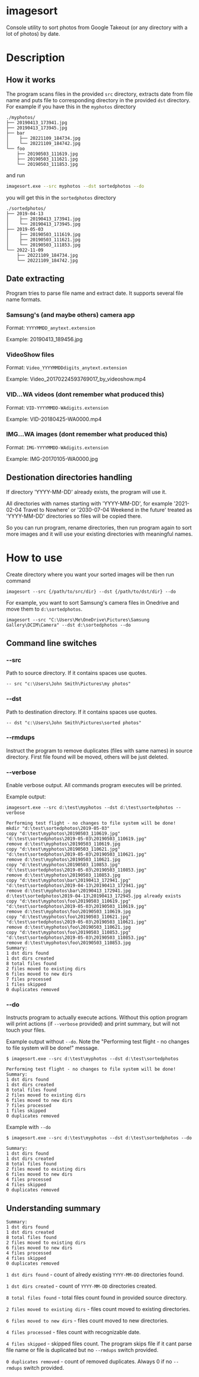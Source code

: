 # imagesort

Console utility to sort photos from Google Takeout (or any directory with a lot of photos) by date.

# Description

## How it works

The program scans files in the provided `src` directory, extracts date from file name and puts file to corresponding directory in the provided `dst` directory. For example if you have this in the `myphotos` directory 

```
./myphotos/
├── 20190413_173941.jpg
├── 20190413_173945.jpg
├── bar
│    ├── 20221109_184734.jpg
│    └── 20221109_184742.jpg
└── foo
    ├── 20190503_111619.jpg
    ├── 20190503_111621.jpg
    └── 20190503_111853.jpg
```

and run 

```bash
imagesort.exe --src myphotos --dst sortedphotos --do
```

you will get this in the `sortedphotos` directory

```
./sortedphotos/
├── 2019-04-13
│    ├── 20190413_173941.jpg
│    └── 20190413_173945.jpg
├── 2019-05-03
│    ├── 20190503_111619.jpg
│    ├── 20190503_111621.jpg
│    └── 20190503_111853.jpg
└── 2022-11-09
    ├── 20221109_184734.jpg
    └── 20221109_184742.jpg
```

## Date extracting

Program tries to parse file name and extract date. It supports several file name formats.

### Samsung's (and maybe others) camera app

Format: `YYYYMMDD_anytext.extension`

Example: 20190413_189456.jpg

### VideoShow files

Format: `Video_YYYYMMDDdigits_anytext.extension`

Example: Video_20170224593769017_by_videoshow.mp4

### VID...WA videos (dont remember what produced this)

Format: `VID-YYYYMMDD-WAdigits.extension`

Example: VID-20180425-WA0000.mp4

### IMG...WA images (dont remember what produced this)

Format: `IMG-YYYYMMDD-WAdigits.extension`

Example: IMG-20170105-WA0000.jpg

## Destionation directories handling

If directory 'YYYY-MM-DD' already exists, the program will use it.

All directories with names starting with 'YYYY-MM-DD', for example '2021-02-04 Travel to Nowhere' or '2030-07-04 Weekend in the future' treated as 'YYYY-MM-DD' directories so files will be copied there.

So you can run program, rename directories, then run program again to sort more images and it will use your existing directories with meaningful names.

# How to use

Create directory where you want your sorted images will be then run command

```
imagesort --src {/path/to/src/dir} --dst {/path/to/dst/dir} --do
```

For example, you want to sort Samsung's camera files in Onedrive and move them to `d:\sortedphotos`.

```
imagesort --src "C:\Users\Me\OneDrive\Pictures\Samsung Gallery\DCIM\Camera" --dst d:\sortedphotos --do
```

## Command line switches

### --src

Path to source directory. If it contains spaces use quotes.

```
-- src "c:\Users\John Smith\Pictures\my photos"
```

### --dst

Path to destination directory. If it contains spaces use quotes.

```
-- dst "c:\Users\John Smith\Pictures\sorted photos"
```

### --rmdups

Instruct the program to remove duplicates (files with same names) in source directory. First file found will be moved, others will be just deleted.

### --verbose

Enable verbose output. All commands program executes will be printed.

Example output:

```
imagesort.exe --src d:\test\myphotos --dst d:\test\sortedphotos --verbose

Performing test flight - no changes to file system will be done!
mkdir "d:\test\sortedphotos\2019-05-03"
copy "d:\test\myphotos\20190503_110619.jpg" "d:\test\sortedphotos\2019-05-03\20190503_110619.jpg"
remove d:\test\myphotos\20190503_110619.jpg
copy "d:\test\myphotos\20190503_110621.jpg" "d:\test\sortedphotos\2019-05-03\20190503_110621.jpg"
remove d:\test\myphotos\20190503_110621.jpg
copy "d:\test\myphotos\20190503_110853.jpg" "d:\test\sortedphotos\2019-05-03\20190503_110853.jpg"
remove d:\test\myphotos\20190503_110853.jpg
copy "d:\test\myphotos\bar\20190413_172941.jpg" "d:\test\sortedphotos\2019-04-13\20190413_172941.jpg"
remove d:\test\myphotos\bar\20190413_172941.jpg
d:\test\sortedphotos\2019-04-13\20190413_172945.jpg already exists
copy "d:\test\myphotos\foo\20190503_110619.jpg" "d:\test\sortedphotos\2019-05-03\20190503_110619.jpg"
remove d:\test\myphotos\foo\20190503_110619.jpg
copy "d:\test\myphotos\foo\20190503_110621.jpg" "d:\test\sortedphotos\2019-05-03\20190503_110621.jpg"
remove d:\test\myphotos\foo\20190503_110621.jpg
copy "d:\test\myphotos\foo\20190503_110853.jpg" "d:\test\sortedphotos\2019-05-03\20190503_110853.jpg"
remove d:\test\myphotos\foo\20190503_110853.jpg
Summary:
1 dst dirs found
1 dst dirs created
8 total files found
2 files moved to existing dirs
6 files moved to new dirs
7 files processed
1 files skipped
0 duplicates removed
```

### --do

Instructs program to actually execute actions. Without this option program will print actions (if `--verbose` provided) and print summary, but will not touch your files.

Example output without `--do`. Note the "Performing test flight - no changes to file system will be done!" message.

```
$ imagesort.exe --src d:\test\myphotos --dst d:\test\sortedphotos

Performing test flight - no changes to file system will be done!
Summary:
1 dst dirs found
1 dst dirs created
8 total files found
2 files moved to existing dirs
6 files moved to new dirs
7 files processed
1 files skipped
0 duplicates removed
```

Example with `--do`

```
$ imagesort.exe --src d:\test\myphotos --dst d:\test\sortedphotos --do

Summary:
1 dst dirs found
1 dst dirs created
8 total files found
2 files moved to existing dirs
6 files moved to new dirs
4 files processed
4 files skipped
0 duplicates removed
```

## Understanding summary

```
Summary:
1 dst dirs found
1 dst dirs created
8 total files found
2 files moved to existing dirs
6 files moved to new dirs
4 files processed
4 files skipped
0 duplicates removed
```

`1 dst dirs found` - count of alredy existing `YYYY-MM-DD` directories found.

`1 dst dirs created` - count of `YYYY-MM-DD` directories created.

`8 total files found` - total files count found in provided source directory.

`2 files moved to existing dirs` - files count moved to existing directories.

`6 files moved to new dirs` - files count moved to new directories.

`4 files processed` - files count with recognizable date.

`4 files skipped` - skipped files count. The program skips file if it cant parse file name or file is duplicated but no `--rmdups` switch provided.

`0 duplicates removed` - count of removed duplicates. Always 0 if no `--rmdups` switch provided.
